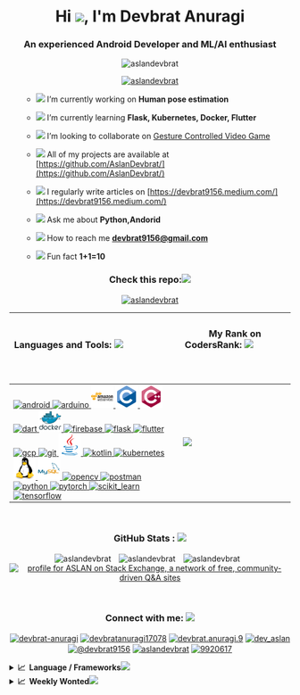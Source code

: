 <h1 align="center">Hi <img src="https://media.giphy.com/media/hvRJCLFzcasrR4ia7z/giphy.gif" width="3%">, I'm Devbrat Anuragi</h1>
<h3 align="center">An experienced Android Developer and ML/AI enthusiast</h3>

<p align="center"> <img src="https://komarev.com/ghpvc/?username=aslandevbrat&label=Profile%20views&color=0e75b6&style=flat" alt="aslandevbrat" /> </p>


<p align="center"> <a href="https://github.com/ryo-ma/github-profile-trophy"><img src="https://github-profile-trophy.vercel.app/?username=aslandevbrat&theme=discord&no-frame=true&margin-w=1&no-frame=true" alt="aslandevbrat"  /></a> </p>
<p align="center">

<ul text-align="center">

- <img src="https://media.giphy.com/media/QXPqYpSyBIMjBTtBbl/giphy.gif" width="3%"> I’m currently working on **Human pose estimation**

- <img src="https://media.giphy.com/media/fjOdkUskrUGyOZTHhQ/giphy.gif" width="3%"> I’m currently learning **Flask, Kubernetes, Docker, Flutter**

- <img src="https://media.giphy.com/media/ekdrkc4RgB3elF8e7t/giphy.gif" width="3%"> I’m looking to collaborate on [Gesture Controlled Video Game](https://github.com/AslanDevbrat/gesture_VidGame)

- <img src="https://media.giphy.com/media/WQINRXYXaqVx6g4Eza/giphy.gif" width="3%"> All of my projects are available at [https://github.com/AslanDevbrat/](https://github.com/AslanDevbrat/)

- <img src="https://media.giphy.com/media/Q8gV5cZiirOBhMzTCY/giphy.gif" width="3%"> I regularly write articles on [https://devbrat9156.medium.com/](https://devbrat9156.medium.com/)

- <img src="https://media.giphy.com/media/VbnW8c9G3ICRUXTjH1/giphy.gif" width="3%"> Ask me about **Python,Andorid**

- <img src="https://media.giphy.com/media/KxlbRn0HuTW7gZID83/giphy.gif" width="3%"> How to reach me **devbrat9156@gmail.com**

- <img src="https://media.giphy.com/media/UQDSBzfyiBKvgFcSTw/giphy.gif" width="3%"> Fun fact **1+1=10**
 </ul>
 </p>

<!-- ### Blogs posts
<!-- BLOG-POST-LIST:START -->
<!-- BLOG-POST-LIST:END -->

 <h3 align="center">Check this repo:<img src="https://media.giphy.com/media/3us1ccZO1NbPMceyKv/giphy.gif" height="25px" ></h3>
 <p align="center">
 <p align="center"><a href="https://github.com/AslanDevbrat/gesture_VidGame" target="_blank"><img align="center" src="https://github-readme-stats.vercel.app/api/pin/?username=aslandevbrat&repo=gesture_VidGame&theme=tokyonight" alt="aslandevbrat" /></a></p>
<!-- [![Readme Card](https://github-readme-stats.vercel.app/api/pin/?username=aslandevbrat&repo=gesture_VidGame&theme=tokyonight)](https://github.com/anuraghazra/github-readme-stats) -->
 
</p>


| <h3 align="center">Languages and Tools: <img src="https://media.giphy.com/media/jSKBmKkvo2dPQQtsR1/giphy.gif" height="25px" >&nbsp; &nbsp; &nbsp; &nbsp; &nbsp; &nbsp; &nbsp; &nbsp; &nbsp; &nbsp; &nbsp; &nbsp; &nbsp; &nbsp; &nbsp;&nbsp; &nbsp; &nbsp; &nbsp; &nbsp; &nbsp;&nbsp; &nbsp; &nbsp; &nbsp; &nbsp; &nbsp; &nbsp; &nbsp; &nbsp; &nbsp; &nbsp; &nbsp; &nbsp; &nbsp; &nbsp;&nbsp; &nbsp; &nbsp; &nbsp; &nbsp; &nbsp;</h3>  | <h3 align="center">My Rank on CodersRank: <img src="https://media.giphy.com/media/kHsQO0ibzLQj7PuqTJ/giphy.gif" height="25px" >&nbsp; &nbsp; &nbsp; &nbsp; &nbsp; &nbsp; &nbsp; &nbsp; &nbsp; &nbsp; &nbsp; &nbsp; &nbsp; &nbsp; &nbsp;&nbsp; &nbsp; &nbsp; &nbsp; &nbsp; &nbsp;&nbsp; &nbsp; &nbsp; &nbsp; &nbsp; &nbsp; &nbsp; &nbsp; &nbsp; &nbsp; &nbsp; &nbsp; &nbsp; &nbsp; &nbsp;&nbsp; &nbsp; &nbsp; &nbsp; &nbsp; &nbsp; &nbsp; &nbsp; &nbsp;&nbsp; &nbsp; &nbsp; &nbsp;</h3> |
| ------------- | ------------- |
| <a href="https://developer.android.com" target="_blank"> <img src="https://media.giphy.com/media/UQJlZ2OcaCA2RLfGiZ/giphy.gif" alt="android" width="40" height="40"/> </a><a href="https://www.arduino.cc/" target="_blank"> <img src="https://media.giphy.com/media/a7Ik5hjrFQuxiPKFZO/giphy.gif" alt="arduino" width="40" height="40"/> </a> <a href="https://aws.amazon.com" target="_blank"> <img src="https://raw.githubusercontent.com/devicons/devicon/master/icons/amazonwebservices/amazonwebservices-original-wordmark.svg" alt="aws" width="40" height="40"/> </a><a href="https://www.cprogramming.com/" target="_blank"> <img src="https://raw.githubusercontent.com/devicons/devicon/master/icons/c/c-original.svg" alt="c" width="40" height="40"/> </a> <a href="https://www.w3schools.com/cpp/" target="_blank"> <img src="https://raw.githubusercontent.com/devicons/devicon/master/icons/cplusplus/cplusplus-original.svg" alt="cplusplus" width="40" height="40"/> </a> <a href="https://dart.dev" target="_blank"> <img src="https://www.vectorlogo.zone/logos/dartlang/dartlang-icon.svg" alt="dart" width="40" height="40"/> </a> <a href="https://www.docker.com/" target="_blank"> <img src="https://raw.githubusercontent.com/devicons/devicon/master/icons/docker/docker-original-wordmark.svg" alt="docker" width="40" height="40"/> </a> <a href="https://firebase.google.com/" target="_blank"> <img src="https://media.giphy.com/media/Ri2TUcKlaOcaDBxFpY/giphy.gif" alt="firebase" width="45" height="45"/> </a> <a href="https://flask.palletsprojects.com/" target="_blank"> <img src="https://www.vectorlogo.zone/logos/pocoo_flask/pocoo_flask-icon.svg" alt="flask" width="40" height="40"/> </a> <a href="https://flutter.dev" target="_blank"> <img src="https://www.vectorlogo.zone/logos/flutterio/flutterio-icon.svg" alt="flutter" width="40" height="40"/> </a> <a href="https://cloud.google.com" target="_blank"> <img src="https://www.vectorlogo.zone/logos/google_cloud/google_cloud-icon.svg" alt="gcp" width="40" height="40"/> </a> <a href="https://git-scm.com/" target="_blank"> <img src="https://www.vectorlogo.zone/logos/git-scm/git-scm-icon.svg" alt="git" width="40" height="40"/> </a> <a href="https://www.java.com" target="_blank"> <img src="https://raw.githubusercontent.com/devicons/devicon/master/icons/java/java-original.svg" alt="java" width="40" height="40"/> </a> <a href="https://kotlinlang.org" target="_blank"> <img src="https://www.vectorlogo.zone/logos/kotlinlang/kotlinlang-icon.svg" alt="kotlin" width="40" height="40"/> </a> <a href="https://kubernetes.io" target="_blank"> <img src="https://www.vectorlogo.zone/logos/kubernetes/kubernetes-icon.svg" alt="kubernetes" width="40" height="40"/> </a> <a href="https://www.linux.org/" target="_blank"> <img src="https://raw.githubusercontent.com/devicons/devicon/master/icons/linux/linux-original.svg" alt="linux" width="40" height="40"/> </a> <a href="https://www.mysql.com/" target="_blank"> <img src="https://raw.githubusercontent.com/devicons/devicon/master/icons/mysql/mysql-original-wordmark.svg" alt="mysql" width="40" height="40"/> </a> <a href="https://opencv.org/" target="_blank"> <img src="https://www.vectorlogo.zone/logos/opencv/opencv-icon.svg" alt="opencv" width="40" height="40"/> </a> <a href="https://postman.com" target="_blank"> <img src="https://www.vectorlogo.zone/logos/getpostman/getpostman-icon.svg" alt="postman" width="40" height="40"/> </a> <a href="https://www.python.org" target="_blank"> <img src="https://media.giphy.com/media/LMt9638dO8dftAjtco/giphy.gif" alt="python" width="40" height="40"/> </a> <a href="https://pytorch.org/" target="_blank"> <img src="https://www.vectorlogo.zone/logos/pytorch/pytorch-icon.svg" alt="pytorch" width="40" height="40"/> </a> <a href="https://scikit-learn.org/" target="_blank"> <img src="https://upload.wikimedia.org/wikipedia/commons/0/05/Scikit_learn_logo_small.svg" alt="scikit_learn" width="40" height="40"/> </a> <a href="https://www.tensorflow.org" target="_blank"> <img src="https://media.giphy.com/media/SU2ic3wTfuC6JhD1lA/giphy.gif" alt="tensorflow" width="40" height="40"/> </a>  | <img src="https://cr-ss-service.azurewebsites.net/api/ScreenShot?widget=summary&username=aslandevbrat&badges=2&show-avatar=true&style=--header-bg-color:%231A1B27;--border-radius:50px;--badge-border-radius:50px;--badge-bg-color:%23212231;--badge-margin=100px;--badge-text-color:%2370A4FC;--header-text-color:%2370A4FC;--badge-icon-size:40px;--bg-color:%231A1B27;--badge-margin:8px" width = "400px"/>  |



<br>
<h3 align="center">GitHub Stats : <img src="https://media.giphy.com/media/cj87CxfRtrUifF3Ryk/giphy.gif" height="25px" ></h3>

<p align="center">&nbsp;<img align="center" src="https://github-readme-stats.vercel.app/api?username=aslandevbrat&show_icons=true&locale=en&theme=tokyonight&count_private=true&include_all_commits=true" alt="aslandevbrat" width = "300px"  margin-right="40px"/>&emsp;<img align="center" src="https://github-readme-streak-stats.herokuapp.com/?user=aslandevbrat&show_icons=true&locale=en&theme=tokyonight&count_private=true&include_all_commits=true" alt="aslandevbrat" width ="300px" margin-left="40px" />&emsp;<img align="center" src="https://github-readme-stats.vercel.app/api/top-langs?username=aslandevbrat&show_icons=true&locale=en&layout=compact&theme=tokyonight&count_private=true" alt="aslandevbrat" width ="250px"/>&emsp;<br><a href="https://stackexchange.com/users/13747434"><img src="https://stackexchange.com/users/flair/13747434.png?theme=dark" width="200px"  alt="profile for ASLAN on Stack Exchange, a network of free, community-driven Q&amp;A sites" title="profile for ASLAN on Stack Exchange, a network of free, community-driven Q&amp;A sites"></a></p>

<!-- <p align="center"><img align="center" src="https://github-readme-streak-stats.herokuapp.com/?user=aslandevbrat&theme=tokyonight" alt="aslandevbrat" /></p>
 -->
<!-- <p align="center"><img align="center" src="https://github-readme-stats.vercel.app/api/top-langs?username=aslandevbrat&show_icons=true&locale=en&layout=compact&theme=tokyonight" alt="aslandevbrat" width ="350px"/></p> -->


<br>
<h3 align="center">Connect with me:  <img src="https://media.giphy.com/media/rkzUVAQe0zC52ActrJ/giphy.gif" height="25px" ></h3>
<p align="center"> 
<a href="https://linkedin.com/in/devbrat-anuragi" target="blank"><img align="center" src="https://cdn-icons-png.flaticon.com/512/174/174857.png" alt="devbrat-anuragi" height="4%" width="4%" /></a> 
<a href="https://kaggle.com/devbratanuragi17078" target="blank"><img align="center" src="https://raw.githubusercontent.com/rahuldkjain/github-profile-readme-generator/master/src/images/icons/Social/kaggle.svg" alt="devbratanuragi17078" height="4%" width="4%" /></a>
<a href="https://fb.com/devbrat.anuragi.9" target="blank"><img align="center" src="https://www.edigitalagency.com.au/wp-content/uploads/Facebook-logo-blue-circle-large-transparent-png.png" alt="devbrat.anuragi.9" height="4%" width="4%" /></a>
<a href="https://instagram.com/dev_aslan" target="blank"><img align="center" src="https://upload.wikimedia.org/wikipedia/commons/thumb/e/e7/Instagram_logo_2016.svg/768px-Instagram_logo_2016.svg.png" alt="dev_aslan" height="50" width="5%" /></a>
<a href="https://medium.com/@devbrat9156" target="blank"><img align="center" src="https://raw.githubusercontent.com/rahuldkjain/github-profile-readme-generator/master/src/images/icons/Social/medium.svg" alt="@devbrat9156" height="4%" width="4%" /></a>
<a href="https://www.leetcode.com/aslandevbrat" target="blank"><img align="center" src="https://raw.githubusercontent.com/rahuldkjain/github-profile-readme-generator/master/src/images/icons/Social/leet-code.svg" alt="aslandevbrat" height="4%" width="4%" /></a>
 <a href="https://stackoverflow.com/users/9920617" target="blank"><img align="center" src="https://raw.githubusercontent.com/rahuldkjain/github-profile-readme-generator/master/src/images/icons/Social/stack-overflow.svg" alt="9920617" height="4%" width="4%" /></a>
</p>
<details>
  <summary><b>📈&nbsp;&nbsp;Language&nbsp;/&nbsp;Frameworks</b><img src="https://media.giphy.com/media/Uv2o6s9vqd6F6jisSr/giphy.gif" height="25px" ></summary>
  <br/>
 <p align="center">
  <a href='https://profile.codersrank.io/user/aslandevbrat/'>
  <img src='https://cr-skills-chart-widget.azurewebsites.net/api/api?username=aslandevbrat&show-other-skills=true&bg=1A1B27&padding=30' align="center" width = "500px">
  </a>
  </p>

</details>

<details>
  <summary><b>📈&nbsp;&nbsp;Weekly&nbsp;Wonted</b><img src="https://media.giphy.com/media/Uv2o6s9vqd6F6jisSr/giphy.gif" height="25px" ></summary>
  <br/>
  <p align = "center">
  <a href='https://wakatime.com/@AslanDevbrat'>
  <img src='https://github-readme-stats.vercel.app/api/wakatime?username=AslanDevbrat&custom_title=This%20week%27s%20activities&theme=tokyonight' align="center" width="400px">
   </a>
  </p>
  <p align= "center">Note: <b>"Other"</b> correspond to the time spent on Jupyter Notebook</p>

</details>
